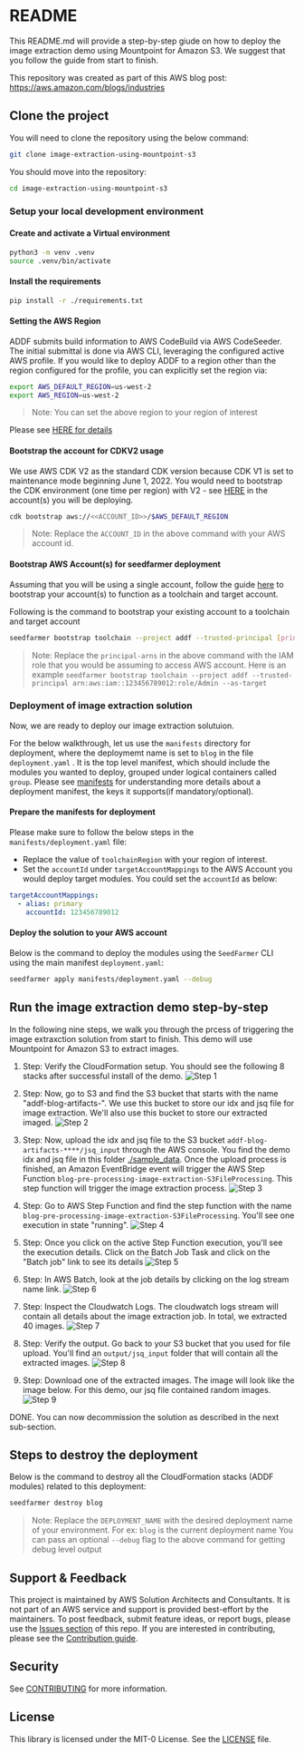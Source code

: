 # README

This README.md will provide a step-by-step giude on how to deploy the image extraction demo using Mountpoint for Amazon S3. We suggest that you follow the guide from start to finish.

This repository was created as part of this AWS blog post: https://aws.amazon.com/blogs/industries

## Clone the project

You will need to clone the repository using the below command:

```bash
git clone image-extraction-using-mountpoint-s3
```

You should move into the repository:

```bash
cd image-extraction-using-mountpoint-s3
```

### Setup your local development environment

#### Create and activate a Virtual environment

```bash
python3 -m venv .venv
source .venv/bin/activate
```

#### Install the requirements

```bash
pip install -r ./requirements.txt
```

#### Setting the AWS Region

ADDF submits build information to AWS CodeBuild via AWS CodeSeeder.  The initial submittal is done via AWS CLI, leveraging the configured active AWS profile.  If you would like to deploy ADDF to a region other than the region configured for the profile, you can explicitly set the region via:

```bash
export AWS_DEFAULT_REGION=us-west-2
export AWS_REGION=us-west-2
```

> Note: You can set the above region to your region of interest

Please see [HERE for details](https://docs.aws.amazon.com/cli/latest/userguide/cli-configure-envvars.html)

#### Bootstrap the account for CDKV2 usage

We use AWS CDK V2 as the standard CDK version because CDK V1 is set to maintenance mode beginning June 1, 2022. You  would need to bootstrap the CDK environment (one time per region) with V2 - see [HERE](https://docs.aws.amazon.com/cdk/v2/guide/bootstrapping.html) in the account(s) you will be deploying.

```bash
cdk bootstrap aws://<<ACCOUNT_ID>>/$AWS_DEFAULT_REGION
```

> Note: Replace the `ACCOUNT_ID` in the above command with your AWS account id.

#### Bootstrap AWS Account(s) for seedfarmer deployment

Assuming that you will be using a single account, follow the guide [here](https://seed-farmer.readthedocs.io/en/latest/bootstrapping.html#) to bootstrap your account(s) to function as a toolchain and target account.

Following is the command to bootstrap your existing account to a toolchain and target account

```sh
seedfarmer bootstrap toolchain --project addf --trusted-principal [principal-arns] --as-target
```

> Note: Replace the `principal-arns` in the above command with the IAM role that you would be assuming to access AWS account. Here is an example `seedfarmer bootstrap toolchain --project addf --trusted-principal arn:aws:iam::123456789012:role/Admin --as-target`

### Deployment of image extraction solution

Now, we are ready to deploy our image extraction solutuion.

For the below walkthrough, let us use the `manifests` directory for deployment, where the deploymemt name is set to `blog` in the file `deployment.yaml` . It is the top level manifest, which should include the modules you wanted to deploy, grouped under logical containers called `group`.  Please see [manifests](https://seed-farmer.readthedocs.io/en/latest/manifests.html) for understanding more details about a deployment manifest, the keys it supports(if mandatory/optional).

#### Prepare the manifests for deployment

Please make sure to follow the below steps in the `manifests/deployment.yaml` file:

- Replace the value of `toolchainRegion` with your region of interest.
- Set the `accountId` under `targetAccountMappings` to the AWS Account you would deploy target modules. You could set the `accountId` as below:

```yaml
targetAccountMappings:
  - alias: primary
    accountId: 123456789012
```

#### Deploy the solution to your AWS account

Below is the command to deploy the modules using the `SeedFarmer` CLI using the main manifest `deployment.yaml`:

```bash
seedfarmer apply manifests/deployment.yaml --debug
```


## Run the image extraction demo step-by-step

In the following nine steps, we walk you through the prcess of triggering the image extraxction solution from start to finish. This demo will use Mountpoint for Amazon S3 to extract images.

1. Step: Verify the CloudFormation setup. You should see the following 8 stacks after successful install of the demo.
![Step 1](docs/Step_1.png)

2. Step: Now, go to S3 and find the S3 bucket that starts with the name "addf-blog-artifacts-". We use this bucket to store our idx and jsq file for image extraction.
We'll also use this bucket to store our extracted imaged.
![Step 2](docs/Step_2.png)

3. Step: Now, upload the idx and jsq file to the S3 bucket `addf-blog-artifacts-****/jsq_input` through the AWS console. You find the demo idx and jsq file in this folder [./sample_data](/sample_data). Once the upload process is finished, an Amazon EventBridge event will trigger the AWS Step Function `blog-pre-processing-image-extraction-S3FileProcessing`. This step function will trigger the image extraction process.
![Step 3](docs/Step_3.png)

4. Step: Go to AWS Step Function and find the step function with the name `blog-pre-processing-image-extraction-S3FileProcessing`. You'll see one execution in state "running".
![Step 4](docs/Step_4.png)

5. Step: Once you click on the active Step Function execution, you'll see the execution details. Click on the Batch Job Task and click on the "Batch job" link to see its details
![Step 5](docs/Step_5.png)

6. Step: In AWS Batch, look at the job details by clicking on the log stream name link.
![Step 6](docs/Step_6.png)

7. Step: Inspect the Cloudwatch Logs. The cloudwatch logs stream will contain all details about the image extraction job. In total, we extracted 40 images.
![Step 7](docs/Step_7.png)

8. Step: Verify the output. Go back to your S3 bucket that you used for file upload. You'll find an `output/jsq_input` folder that will contain all the extracted images.
![Step 8](docs/Step_8.png)

9. Step: Download one of the extracted images. The image will look like the image below. For this demo, our jsq file contained random images.
![Step 9](docs/Step_9.jpg)

DONE. You can now decommission the solution as described in the next sub-section.

## Steps to destroy the deployment

Below is the command to destroy all the CloudFormation stacks (ADDF modules) related to this deployment:

```bash
seedfarmer destroy blog
```

> Note:
> Replace the `DEPLOYMENT_NAME` with the desired deployment name of your environment. For ex: `blog` is the current deployment name
> You can pass an optional `--debug` flag to the above command for getting debug level output


## Support & Feedback

This project is maintained by AWS Solution Architects and Consultants. It is not part of an AWS service and support is provided best-effort by the maintainers. To post feedback, submit feature ideas, or report bugs, please use the [Issues section](https://github.com/aws-samples/image-extraction-using-mountpoint-s3/issues) of this repo. If you are interested in contributing, please see the [Contribution guide](CONTRIBUTING.md).

## Security

See [CONTRIBUTING](CONTRIBUTING.md#security-issue-notifications) for more information.

## License

This library is licensed under the MIT-0 License. See the [LICENSE](LICENSE) file.